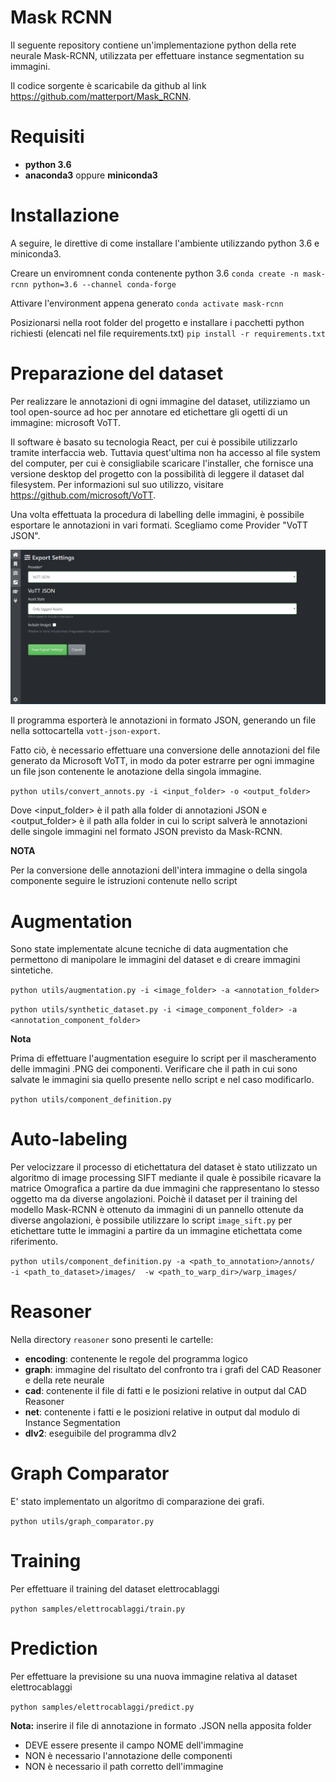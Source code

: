 # Mask RCNN
Il seguente repository contiene un'implementazione python della rete neurale Mask-RCNN, utilizzata per effettuare 
instance segmentation su immagini.

Il codice sorgente è scaricabile da github al link https://github.com/matterport/Mask_RCNN.

# Requisiti
- **python 3.6**
- **anaconda3** oppure **miniconda3**

# Installazione
A seguire, le direttive di come installare l'ambiente utilizzando python 3.6 e miniconda3.

Creare un enviromnent conda contenente python 3.6
`conda create -n mask-rcnn python=3.6 --channel conda-forge`

Attivare l'environment appena generato
`conda activate mask-rcnn`

Posizionarsi nella root folder del progetto e installare i pacchetti python richiesti (elencati nel file requirements.txt)
`pip install -r requirements.txt`

# Preparazione del dataset
Per realizzare le annotazioni di ogni immagine del dataset, utilizziamo un tool open-source ad hoc per annotare ed etichettare gli ogetti di un immagine: microsoft VoTT. 

Il software è basato su tecnologia React, per cui è possibile utilizzarlo tramite interfaccia web. Tuttavia quest'ultima non ha accesso al file system del computer, per cui è consigliabile scaricare l'installer, che fornisce una versione desktop del progetto con la possibilità di leggere il dataset dal filesystem. Per informazioni sul suo utilizzo, visitare https://github.com/microsoft/VoTT.

Una volta effettuata la procedura di labelling delle immagini, è possibile esportare le annotazioni in vari formati. Scegliamo come Provider "VoTT JSON". 

![Alt Text](assets/vott_export_format.jpg)

Il programma esporterà le annotazioni in formato JSON, generando un file nella sottocartella `vott-json-export`.

Fatto ciò, è necessario effettuare una conversione delle annotazioni del file generato da Microsoft VoTT, in modo da poter estrarre per ogni immagine un file json contenente le anotazione della singola immagine.

`python utils/convert_annots.py -i <input_folder> -o <output_folder>`

Dove <input_folder> è il path alla folder di annotazioni JSON e <output_folder> è il path alla folder in cui lo script salverà le annotazioni delle singole immagini nel formato JSON previsto da Mask-RCNN.

**NOTA**

Per la conversione delle annotazioni dell'intera immagine o della singola componente seguire le istruzioni contenute nello script

# Augmentation
Sono state implementate alcune tecniche di data augmentation che permettono di manipolare le immagini del dataset e di creare immagini sintetiche.

`python utils/augmentation.py -i <image_folder> -a <annotation_folder>`

`python utils/synthetic_dataset.py -i <image_component_folder> -a <annotation_component_folder>`

**Nota** 

Prima di effettuare l'augmentation eseguire lo script per il mascheramento delle immagini .PNG dei componenti.
Verificare che il path in cui sono salvate le immagini sia quello presente nello script e nel caso modificarlo.

`python utils/component_definition.py`


# Auto-labeling
Per velocizzare il processo di etichettatura del dataset è stato utilizzato un algoritmo di image processing SIFT
mediante il quale è possibile ricavare la matrice Omografica a partire da due immagini che rappresentano lo stesso oggetto 
ma da diverse angolazioni.
Poichè il dataset per il training del modello Mask-RCNN è ottenuto da immagini di un pannello ottenute da diverse angolazioni,
è possibile utilizzare lo script `image_sift.py` per etichettare tutte le immagini a partire da un immagine etichettata 
come riferimento.

`python utils/component_definition.py
-a <path_to_annotation>/annots/ 
-i <path_to_dataset>/images/ 
-w <path_to_warp_dir>/warp_images/`


# Reasoner
Nella directory `reasoner` sono presenti le cartelle:

- **encoding**: contenente le regole del programma logico
- **graph**: immagine del risultato del confronto tra i grafi del CAD Reasoner e della rete neurale
- **cad**: contenente il file di fatti e le posizioni relative in output dal CAD Reasoner
- **net**: contenente i fatti e le posizioni relative in output dal modulo di Instance Segmentation
- **dlv2**: eseguibile del programma dlv2

# Graph Comparator
E' stato implementato un algoritmo di comparazione dei grafi.

`python utils/graph_comparator.py`

# Training
Per effettuare il training del dataset elettrocablaggi

`python samples/elettrocablaggi/train.py`

# Prediction
Per effettuare la previsione su una nuova immagine relativa al dataset elettrocablaggi

`python samples/elettrocablaggi/predict.py`

**Nota:** inserire il file di annotazione in formato .JSON nella apposita folder 
- DEVE essere presente il campo NOME dell'immagine
- NON è necessario l'annotazione delle componenti
- NON è necessario il path corretto dell'immagine


